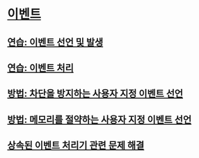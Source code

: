 # [이벤트](index.md)
## [연습: 이벤트 선언 및 발생](walkthrough-declaring-and-raising-events.md)
## [연습: 이벤트 처리](walkthrough-handling-events.md)
## [방법: 차단을 방지하는 사용자 지정 이벤트 선언](how-to-declare-custom-events-to-avoid-blocking.md)
## [방법: 메모리를 절약하는 사용자 지정 이벤트 선언](how-to-declare-custom-events-to-conserve-memory.md)
## [상속된 이벤트 처리기 관련 문제 해결](troubleshooting-inherited-event-handlers.md)